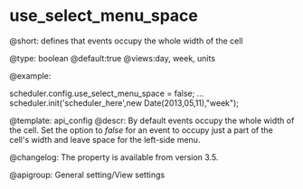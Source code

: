 use_select_menu_space
=============

@short:
	defines that events occupy the whole width of the cell
	

@type: boolean
@default:true
@views:day, week, units

@example:

scheduler.config.use_select_menu_space = false;
...
scheduler.init('scheduler_here',new Date(2013,05,11),"week");



@template:	api_config
@descr:
	By default events occupy the whole width of the cell. Set the option to *false* for an event to occupy just a part of the cell's width and leave space for the left-side menu.

@changelog:
	The property is available from version 3.5.

@apigroup: 
	General setting/View settings
